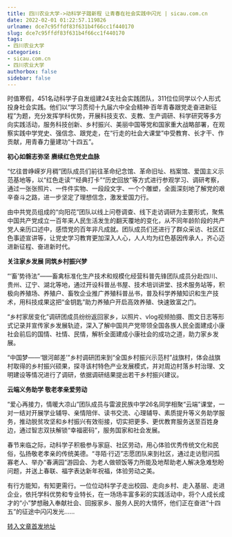 ```yaml
---
title: 四川农业大学->动科学子踏新程 让青春在社会实践中闪光 | sicau.com.cn
date: 2022-02-01 01:22:57.119826
urlname: dce7c95ffdf83f631b4f66cc1f440170
slug: dce7c95ffdf83f631b4f66cc1f440170
tags: 
- 四川农业大学
categories:
- sicau.com.cn
- 四川农业大学
authorbox: false
sidebar: false
---
```

时值寒假，451名动科学子自发组建24支社会实践团队，311位位同学以个人形式投身社会实践。他们以“学习贯彻十九届六中全会精神·百年青春跟党走奋进新征程”为题，充分发挥学科优势，开展科技支农、支教、生产调研、科学研究等多方向实践活动，服务科技创新、乡村振兴、美丽中国等党和国家重大战略部署，在观察实践中学党史、强信念、跟党走，在“行走的社会大课堂”中受教育、长才干、作贡献，用青春力量建功“十四五”。
<!--more-->


**初心如磐志弥坚** **赓续红色党史血脉**

“忆往昔峥嵘岁月稠”团队成员们前往革命纪念馆、革命旧址、档案馆、爱国主义示范基地等，以“红色走读”“经典打卡”“历史回放”等方式进行参观学习、调研考察，通过一张张照片、一件件实物、一段段文字、一个个雕塑，全面深刻地了解党的艰辛奋斗之路，进一步坚定了理想信念，激发爱国力行。

由中共党员组成的“向阳花”团队以线上问卷调查、线下走访调研为主要形式，聚焦中国共产党成立一百年来人民生活发生的翻天覆地的变化，从不同年龄阶段的共产党人亲历口述中，感悟党的百年非凡成就。团队成员们还进行了群众采访、社区红色事迹宣讲等，让党史学习教育更加深入人心，人人均为红色基因传承人，齐心迈进新征程、奋进新时代。

**关注家乡发展 同筑乡村振兴梦**

“‘畜’势待法”——畜禽标准化生产技术和规模化经营科普先锋团队成员分赴四川、贵州、辽宁、湖北等地，通过开设科普丛书屋、技术培训讲堂、技术服务站等，积极向养殖场、养殖户、畜牧企业推广养殖科普丛书，普及科学养殖知识和生产技术，用科技成果这把“金钥匙”助力养殖户开启高效养殖、快速致富之门。

“乡村家居变化”调研团成员纷纷返回家乡，以照片、vlog视频拍摄、图文日志等形式记录并宣传家乡发展轨迹，深入了解中国共产党带领全国各族人民全面建成小康社会前后的国情、社情、民情，解析全面建成小康社会的成功之道，助力家乡发展。

“中国梦——‘银河邮差’”乡村调研团来到“全国乡村振兴示范村”战旗村，体会战旗村取得的乡村振兴硕果，探寻该村特色产业发展模式，并对周边村落乡村治理、文明建设等情况进行了调研，依据调研结果提出若干乡村振兴建议。

**云端义务助学 敬老孝亲爱劳动**

“爱心再接力，情暖大凉山”团队成员与雷波民族中学26名同学相聚“云端”课堂，一对一结对开展学业辅导、亲情陪伴、读书交流、心理辅导、素质提升等义务助学服务，推动脱贫攻坚和乡村振兴有效衔接，切实把更多、更优教育服务送至百姓身边，通过智志双扶解锁“幸福密码”，服务国家和社会发展。

春节来临之际，动科学子积极参与家庭、社区劳动，用心体验优秀传统文化和民俗，弘扬敬老孝亲的传统美德。“寻陌·行迈”志愿团队来到社区，通过走访慰问孤寡老人、举办“春满园”游园会、为老人做顿饭等力所能及地帮助老人解决急难愁盼问题，并送上春联、福字表达新年祝福，体验劳动之美。

有行方能知，有知更需行。一位位动科学子走出校园、走向乡村、走入基层、走进企业，依托学科优势和专业特长，在一场场丰富多彩的实践活动中，将个人成长成才的“小”梦想融入奉献社会、回报家乡、服务人民的大情怀，他们正在奋进“十四五”的征途中闪闪发光......



[转入文章首发地址](https://news.sicau.edu.cn/info/1078/66591.htm)
